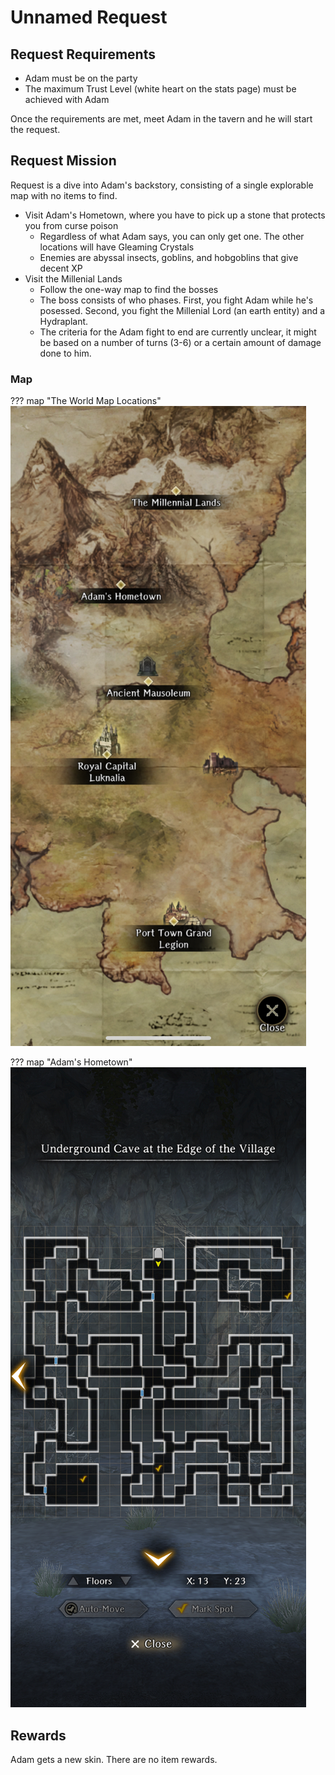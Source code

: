 # Unnamed Request

## Request Requirements

* Adam must be on the party
* The maximum Trust Level (white heart on the stats page) must be achieved with Adam

Once the requirements are met, meet Adam in the tavern and he will start the request.

## Request Mission

Request is a dive into Adam's backstory, consisting of a single explorable map with no items to find.

* Visit Adam's Hometown, where you have to pick up a stone that protects you from curse poison
    * Regardless of what Adam says, you can only get one. The other locations will have Gleaming Crystals
    * Enemies are abyssal insects, goblins, and hobgoblins that give decent XP
* Visit the Millenial Lands
    * Follow the one-way map to find the bosses
    * The boss consists of who phases. First, you fight Adam while he's posessed. Second, you fight the Millenial Lord (an earth entity) and a Hydraplant.
    * The criteria for the Adam fight to end are currently unclear, it might be based on a number of turns (3-6) or a certain amount of damage done to him.

### Map

??? map "The World Map Locations"
    ![](img/adam-world-map.png)

??? map "Adam's Hometown"
    ![](img/adam-hometown.png)

## Rewards

Adam gets a new skin. There are no item rewards.